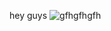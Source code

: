 hey guys
![gfhgfhgfh](https://github.com/THEPHANTOMS/THEPHANTOMS/assets/162486797/8d753d79-c377-42e4-b1bb-d1293ca80be2)
